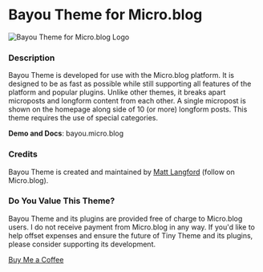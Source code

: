 # Bayou Theme for Micro.blog
![Bayou Theme for Micro.blog Logo]()

### Description
Bayou Theme is developed for use with the Micro.blog platform. It is designed to be as fast as possible while still supporting all features of the platform and popular plugins. Unlike other themes, it breaks apart microposts and longform content from each other. A single micropost is shown on the homepage along side of 10 (or more) longform posts. This theme requires the use of special categories.

**Demo and Docs**: bayou.micro.blog

### Credits
Bayou Theme is created and maintained by [Matt Langford](http://micro.blog/mtt?remote_follow=1) (follow on Micro.blog).

### Do You Value This Theme?
Bayou Theme and its plugins are provided free of charge to Micro.blog users. I do not receive payment from Micro.blog in any way. If you'd like to help offset expenses and ensure the future of Tiny Theme and its plugins, please consider supporting its development.

<a href="https://www.buymeacoffee.com/mattlangford" rel="nofollow">Buy Me a Coffee</a>
